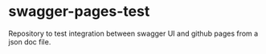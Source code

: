 # swagger-pages-test
Repository to test integration between swagger UI and github pages from a json doc file.
